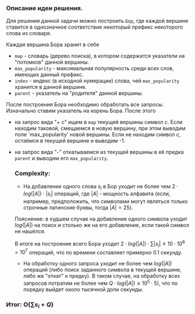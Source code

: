 ### Описание идеи решения.
Для решения данной задачи можно построить `Бор`, где каждой вершине ставится в однозначное соответствие некоторый префикс некоторого слова из словаря. 

Каждая вершина Бора хранит в себе 
- `map` - словарь (дерево поиска), в котором содержатся указатели на "потомков" данной вершины.
- `max_popularity` - максимальная популярность среди всех слов, имеющих данный префикс.
- `index` - индекс (в исходной нумерации) слова, чей `max_popularity` хранится в данной вершине.
- `parent` - указатель на "родителя" данной вершины.

После построения Бора необходимо обработать все запросы. Изначально ставим указатель на корень Бора. После этого
- на запрос вида "+ c" ищем в `map` текущей вершины символ $c$. Если находим таковой, смещаемся в новую вершину, при этом выводим поле `max_popularity' новой вершины.
Если не находим символ $c$, остаёмся в текущей вершине и выводим -1.
- на запрос вида "-" откатываемся из текущей вершины в её предка `parent` и выводим его `max_popularity`.

  ### Complexity:
  - На добавление одного слова $s_i$ в Бор уходит не более чем $2\cdot log(|A|)\cdot |s_i|$ операций, где $|A|$ - мощность алфавита (если, например, предположить,
  что символами могут являться только строчные латинские буквы, тогда $|A| = 25$).

  Пояснение: в худшем случае на добавление одного символа уходит $log(|A|)$ на поиск и столько же на его добавление, если такой символ не нашёлся.

  В итоге на построение всего Бора уходит $2\cdot log(|A|)\cdot \sum |s_i| \leq 10 \cdot 10^{6} = 10^{7}$ операций, что по времени составляет примерно $0.1$ секунду.


  - На обработку одного запроса уходит не более чем $log(|A|)$ операций (либо поиск заданного символа в текущей вершине, либо же "откат" к предку). В таком случае, на обработку всех
    запросов потратим не более чем $Q\cdot log(|A|) \leq 10^{5}\cdot 5)$, что по порядку выйдет около тысячной доли секунды.

### Итог: O($\sum s_i + Q$)

